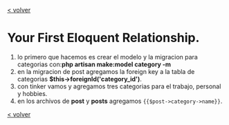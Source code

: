 [< volver](../../README.md)
# Your First Eloquent Relationship.
1. lo primero que hacemos es crear el modelo y la migracion para categorias con:**php artisan make:model category -m**
2. en la migracion de post agregamos la foreign key a la tabla de categorias **$this->foreignId('category_id')**.
3. con tinker vamos y agregamos tres categorias para el trabajo, personal y hobbies.
4. en los archivos de **post** y **posts** agregamos ```{{$post->category->name}}```.

[< volver](../../README.md)